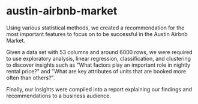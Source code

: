 # austin-airbnb-market
Using various statistical methods, we created a recommendation for the most important features to focus on to be successful in the Austin Airbnb Market.

Given a data set with 53 columns and around 6000 rows, we were required to use exploratory analysis, linear regression, classification, and clustering to discover insights such as "What factors play an important role in nightly rental price?" and "What are key attributes of units that are booked more often than others?".

Finally, our insights were compiled into a report explaining our findings and recommendations to a business audience.  
